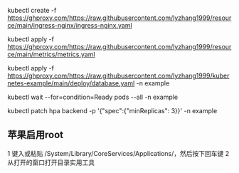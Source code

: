 kubectl create -f https://ghproxy.com/https://raw.githubusercontent.com/lyzhang1999/resource/main/ingress-nginx/ingress-nginx.yaml

kubectl apply -f https://ghproxy.com/https://raw.githubusercontent.com/lyzhang1999/resource/main/metrics/metrics.yaml


kubectl apply -f https://ghproxy.com/https://raw.githubusercontent.com/lyzhang1999/kubernetes-example/main/deploy/database.yaml -n example

kubectl wait --for=condition=Ready pods --all -n example

kubectl patch hpa backend -p '{"spec":{"minReplicas": 3}}' -n example


## 苹果启用root

1 键入或粘贴 /System/Library/CoreServices/Applications/，然后按下回车键 
2 从打开的窗口打开目录实用工具
